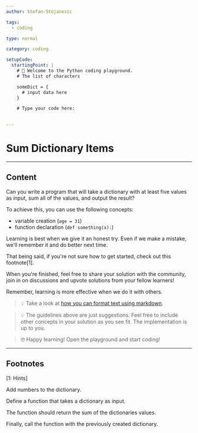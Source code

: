 ```yaml
---
author: Stefan-Stojanovic

tags:
  - coding

type: normal

category: coding

setupCode:
  startingPoint: |
    # 👋 Welcome to the Python coding playground. 
    # The list of characters

    someDict = {
      # input data here
    }

    # Type your code here:
    

---
```


# Sum Dictionary Items

---

## Content

Can you write a program that will take a dictionary with at least five values as input, sum all of the values, and output the result?

To achieve this, you can use the following concepts:
- variable creation (`age = 31`)
- function declaration (`def something(x):`)

Learning is best when we give it an honest try. Even if we make a mistake, we'll remember it and do better next time.

That being said, if you're not sure how to get started, check out this footnote[1]. 

When you're finished, feel free to share your solution with the community, join in on discussions and upvote solutions from your fellow learners!

Remember, learning is more effective when we do it with others.

> 💡 Take a look at [how you can format text using markdown](https://www.enki.com/glossary/general/markdown-formatting).

> 💡 The guidelines above are just suggestions. Feel free to include other concepts in your solution as you see fit. The implementation is up to you.

> 🤓 Happy learning! Open the playground and start coding!

---

## Footnotes

[1: Hints]

Add numbers to the dictionary.

Define a function that takes a dictionary as input.

The function should return the sum of the dictionaries values.

Finally, call the function with the previously created dictionary.